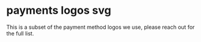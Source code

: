 # payments logos svg

This is a subset of the payment method logos we use, please reach out for the full list.
